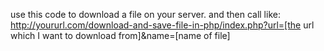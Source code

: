 use this code to download a file on your server.
and then call like: http://yoururl.com/download-and-save-file-in-php/index.php?url=[the url which I want to download from]&name=[name of file]
